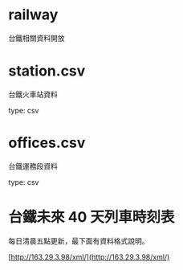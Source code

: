 railway
====
台鐵相關資料開放

station.csv
====
台鐵火車站資料

type: csv

offices.csv
====
台鐵運務段資料

type: csv


台鐵未來 40 天列車時刻表
====
每日清晨五點更新，最下面有資料格式說明。

[http://163.29.3.98/xml/](http://163.29.3.98/xml/)

